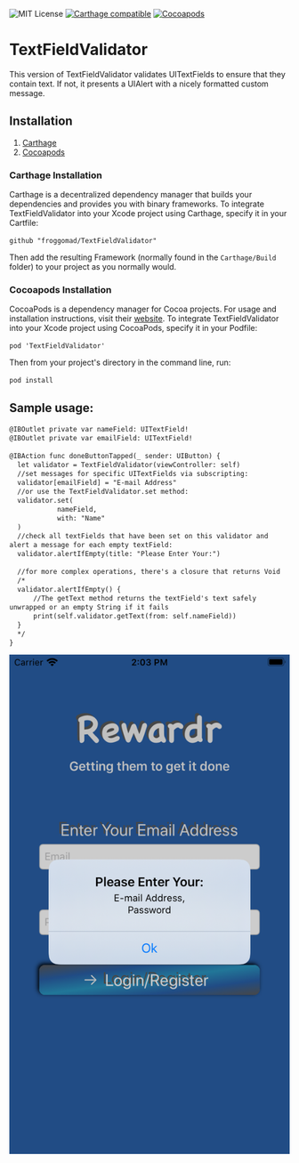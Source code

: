 ![MIT License](https://img.shields.io/github/license/froggomad/TextFieldValidator)
[![Carthage compatible](https://img.shields.io/badge/Carthage-compatible-4BC51D.svg?style=flat)](https://github.com/Carthage/Carthage)
[![Cocoapods](https://img.shields.io/cocoapods/v/TextFieldValidator)](https://cocoapods.org/pods/TextFieldValidator)
# TextFieldValidator
This version of TextFieldValidator validates UITextFields to ensure that they contain text. If not, it presents a UIAlert with a nicely formatted custom message.

## Installation

1. [Carthage](README.md#carthage-installation)
2. [Cocoapods](README.md#cocoapods-installation)

### Carthage Installation
Carthage is a decentralized dependency manager that builds your dependencies and provides you with binary frameworks. To integrate TextFieldValidator into your Xcode project using Carthage, specify it in your Cartfile:

`github "froggomad/TextFieldValidator"`

Then add the resulting Framework (normally found in the `Carthage/Build` folder) to your project as you normally would.

### Cocoapods Installation 
CocoaPods is a dependency manager for Cocoa projects. For usage and installation instructions, visit their [website](https://cocoapods.org). To integrate TextFieldValidator into your Xcode project using CocoaPods, specify it in your Podfile:

`pod 'TextFieldValidator'`

Then from your project's directory in the command line, run:

`pod install`

## Sample usage:

```
@IBOutlet private var nameField: UITextField!
@IBOutlet private var emailField: UITextField!

@IBAction func doneButtonTapped(_ sender: UIButton) {
  let validator = TextFieldValidator(viewController: self)
  //set messages for specific UITextFields via subscripting:
  validator[emailField] = "E-mail Address"
  //or use the TextFieldValidator.set method:
  validator.set(
            nameField,
            with: "Name"
  )
  //check all textFields that have been set on this validator and alert a message for each empty textField:
  validator.alertIfEmpty(title: "Please Enter Your:")

  //for more complex operations, there's a closure that returns Void
  /*
  validator.alertIfEmpty() {
      //The getText method returns the textField's text safely unwrapped or an empty String if it fails
      print(self.validator.getText(from: self.nameField))
  }
  */
}
```

![iPhone SE2 Screenshot](/Resources/SE_Screenshot.png?raw=true "Optional Title")

